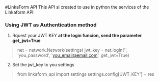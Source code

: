 #LinkaForm API
This API si created to use in python the services of the Linkaform API

### Using JWT as Authentication method

1. Rquest your JWT KEY **at the login funcion, send the parameter get_jwt=True**
> net = network.Network(settings)
jwt_key = net.login('', 'you_password', 'you_email@email.com', get_jwt=True)
2. Set the jwt_key to you settings
> from linkaform_api import settings
settings.config['JWT_KEY'] = res

